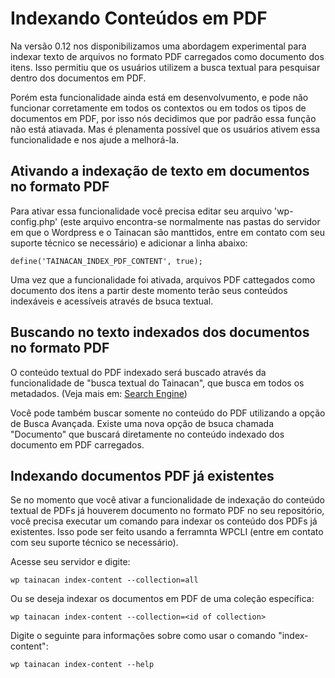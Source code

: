 # Indexando Conteúdos em PDF

Na versão 0.12 nos disponibilizamos uma abordagem experimental para indexar texto de arquivos no formato PDF carregados como documento dos itens. Isso permitiu que os usuários utilizem a busca textual para pesquisar dentro dos documentos em PDF.

Porém esta funcionalidade ainda está em desenvolvumento, e pode não funcionar corretamente em todos os contextos ou em todos os tipos de documentos em PDF,  por isso nós decidimos que por padrão essa função não está atiavada. Mas é plenamenta possível que os usuários ativem essa funcionalidade e nos ajude a melhorá-la.

## Ativando a indexação de texto em documentos no formato PDF

Para ativar essa funcionalidade você precisa editar seu arquivo 'wp-config.php' (este arquivo encontra-se normalmente nas pastas do servidor em que o Wordpress e o Tainacan são manttidos, entre em contato com seu suporte técnico se necessário) e adicionar a linha abaixo:

```
define('TAINACAN_INDEX_PDF_CONTENT', true);
```

Uma vez que a funcionalidade foi ativada, arquivos PDF cattegados como documento dos itens a partir deste momento terão seus conteúdos indexáveis e acessíveis através de bsuca textual.

## Buscando no texto indexados dos documentos no formato PDF

O conteúdo textual do PDF indexado será buscado através da funcionalidade de "busca textual do Tainacan", que busca em todos os metadados. (Veja mais em: [Search Engine](dev/search-engine.md))

Você pode também buscar somente no conteúdo do PDF utilizando a opção de Busca Avançada. Existe uma nova opção de bsuca chamada "Documento" que  buscará diretamente no conteúdo indexado dos documento em PDF carregados.

## Indexando documentos PDF já existentes

Se no momento que você ativar a funcionalidade de indexação do conteúdo textual de PDFs já houverem documento no formato PDF no seu repositório, você precisa executar um comando para indexar os conteúdo dos PDFs já existentes. Isso pode ser feito usando a ferramnta WPCLI (entre em contato com seu suporte técnico se necessário).

Acesse seu servidor e digite:

```
wp tainacan index-content --collection=all
```

Ou se deseja indexar os documentos em PDF de uma coleção específica:

```
wp tainacan index-content --collection=<id of collection>
```

Digite o seguinte para informações sobre como usar o comando "index-content":

```
wp tainacan index-content --help
```
